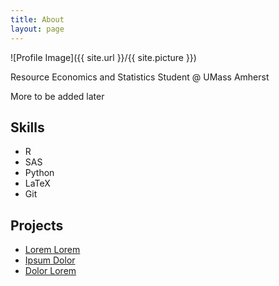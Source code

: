 ```yaml
---
title: About
layout: page
---
```

![Profile Image]({{ site.url }}/{{ site.picture }})

<p>Resource Economics and Statistics Student @ UMass Amherst</p>

<p>More to be added later</p>

<h2>Skills</h2>

<ul class="skill-list">
	<li>R</li>
	<li>SAS</li>
	<li>Python</li>
	<li>LaTeX</li>
	<li>Git</li>
</ul>

<h2>Projects</h2>

<ul>
	<li><a href="https://github.com/">Lorem Lorem</a></li>
	<li><a href="https://github.com/">Ipsum Dolor</a></li>
	<li><a href="https://github.com/">Dolor Lorem</a></li>
</ul>
